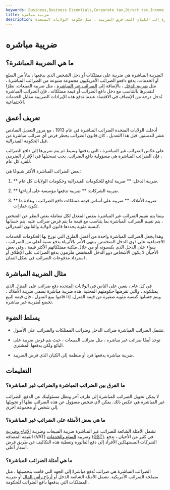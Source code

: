 ```yaml
---
keywords: Business,Business Essentials,Corporate tax,Direct tax,Income tax,Indirect tax,Property tax,Sales tax,Taxes
title: ضريبة مباشره
description: الضريبة المباشرة هي ضريبة يدفعها فرد أو منظمة مباشرة إلى الكيان الذي فرض الضريبة ، مثل حكومة الولايات المتحدة.
---
```


# ضريبة مباشره
## ما هي الضريبة المباشرة؟

الضريبة المباشرة هي ضريبة على ممتلكات أو دخل الشخص الذي يدفعها ، بدلاً من السلع أو الخدمات. يدفع دافعو الضرائب الأمريكيون مجموعة متنوعة من الضرائب المباشرة ، مثل [ضريبة الدخل](/incometax) ، بالإضافة إلى [الضرائب غير المباشرة](/indirecttax) ، مثل ضريبة المبيعات. نظرًا لتقديرها بالتناسب مع دخل دافع الضرائب أو قيمة ممتلكاته ، فإن الضرائب المباشرة تُدخل درجة من الإنصاف في الاقتصاد عندما تدفع هذه الإيرادات الضريبية مقابل الخدمات الاجتماعية.

## تعريف أعمق

أدخلت الولايات المتحدة الضرائب المباشرة في عام 1913 ، مع مرور التعديل السادس عشر للدستور. قبل هذا التعديل ، كان قانون الضرائب يحظر فرض أي ضرائب مباشرة من قبل الحكومة الفيدرالية.

على عكس الضرائب غير المباشرة ، التي يدفعها وسيط ثم يتم تمريرها إلى دافع الضرائب ، فإن الضرائب المباشرة هي مسؤولية دافع الضرائب. يجب تسجيلها في الإقرار الضريبي للفرد كل عام.

بعض الضرائب المباشرة الأكثر شيوعًا هي:

1. ** ضريبة الدخل: ** ضريبة تُدفع للحكومات الفيدرالية وحكومات الولايات كل عام.

1. ** ضريبة الشركات: ** ضريبة تدفعها مؤسسة على أرباحها.

1. ** ضريبة الأملاك: ** ضريبة على أساس قيمة ممتلكات دافع الضرائب ، وعادة ما تكون عقارات.

بينما يتم تقييم الضرائب غير المباشرة بنفس المعدل لكل معاملة بغض النظر عن الشخص ، يتم تقييم الضرائب المباشرة بما يتناسب مع قيمة ما يتم فرض ضرائب عليه. يتم حسابها كنسبة مئوية يحددها قانون الولاية والقانون الفيدرالي.

وهذا يجعل الضرائب المباشرة واحدة من أفضل الطرق التي توزع بها الحكومات الخدمات الاجتماعية على ذوي الدخل المنخفض. ينتهي الأمر بالأثرياء بدفع نسبة أعلى من الضرائب ، سواء على الدخل الذي يكسبونه أو من خلال ملكية ممتلكاتهم الأكثر قيمة ، وفي بعض الأحيان لا يكون الأشخاص ذوو الدخل المنخفض ملزمون بدفع الضرائب على الإطلاق أو استرداد مدفوعات الضرائب في شكل ائتمان .

## مثال الضريبة المباشرة

في كل عام ، يتعين على الناس في الولايات المتحدة دفع ضرائب على المنزل الذي يمتلكونه ، والتي تفرضها حكومتهم المحلية. هذه ضريبة مباشرة تسمى ضريبة الأملاك ، ويتم حسابها كنسبة مئوية صغيرة من قيمة المنزل. إذا قاموا ببيع المنزل ، فإن قيمة البيع تخضع لضريبة غير مباشرة.

## يسلط الضوء

- تشمل الضرائب المباشرة ضرائب الدخل وضرائب الممتلكات والضرائب على الأصول.

- توجد أيضًا ضرائب غير مباشرة ، مثل ضرائب المبيعات ، حيث يتم فرض ضريبة على البائع ولكن يدفعها المشتري.

- ضريبة مباشرة يدفعها فرد أو منظمة إلى الكيان الذي فرض الضريبة.

## التعليمات

### ما الفرق بين الضرائب المباشرة والضرائب غير المباشرة؟

لا يمكن تحويل الضرائب المباشرة إلى طرف آخر وتظل مسئوليتك عن الدفع. الضرائب غير المباشرة هي عكس ذلك. يمكن لأي شخص مسؤول عن هذه الضرائب نقلها أو تحويلها إلى شخص أو مجموعة أخرى.

### ما هي بعض الأمثلة على الضرائب غير المباشرة؟

تشمل الأمثلة الشائعة للضرائب غير المباشرة ضريبة المبيعات وضريبة [الإنتاج وضريبة](/excisetax) القيمة المضافة (VAT) وضريبة [السلع والخدمات](/gst) [(GST)](/gst). في كثير من الأحيان ، تدفع الشركات المستهلكين الأفراد إلى دفع الفاتورة وتغطية هذه التكاليف عن طريق فرض أسعار أعلى.

### ما هي أمثلة الضرائب المباشرة؟

الضرائب المباشرة هي ضرائب تُدفع مباشرةً إلى الجهة التي قامت بتحصيلها ، مثل مصلحة الضرائب الأمريكية. تشمل الأمثلة الشائعة الدخل أو [أرباح رأس المال](/capital_gains_tax) أو ضريبة الممتلكات التي يدفعها دافع الضرائب للحكومة.

